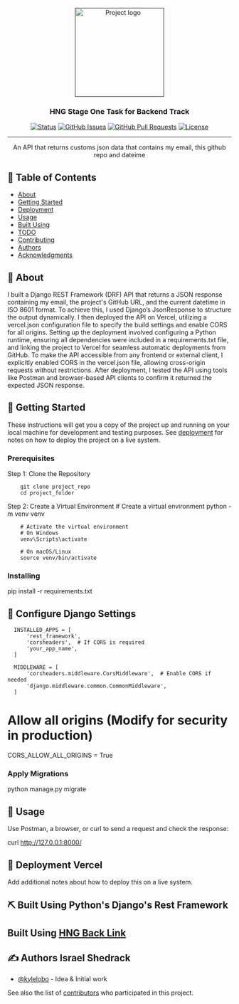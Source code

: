 <p align="center">
  <a href="" rel="noopener">
 <img width=200px height=200px src="https://i.imgur.com/6wj0hh6.jpg" alt="Project logo"></a>
</p>

<h3 align="center">HNG Stage One Task for Backend Track</h3>

<div align="center">

[![Status](https://img.shields.io/badge/status-active-success.svg)]()
[![GitHub Issues](https://img.shields.io/github/issues/kylelobo/The-Documentation-Compendium.svg)](https://github.com/kylelobo/The-Documentation-Compendium/issues)
[![GitHub Pull Requests](https://img.shields.io/github/issues-pr/kylelobo/The-Documentation-Compendium.svg)](https://github.com/kylelobo/The-Documentation-Compendium/pulls)
[![License](https://img.shields.io/badge/license-MIT-blue.svg)](/LICENSE)

</div>

---

<p align="center"> An API that returns customs json data that contains my email, this github repo and dateime
    <br> 
</p>

## 📝 Table of Contents

- [About](#about)
- [Getting Started](#getting_started)
- [Deployment](#deployment)
- [Usage](#usage)
- [Built Using](#built_using)
- [TODO](../TODO.md)
- [Contributing](../CONTRIBUTING.md)
- [Authors](#authors)
- [Acknowledgments](#acknowledgement)

## 🧐 About <a name = "about"></a>

I built a Django REST Framework (DRF) API that returns a JSON response containing my email, the project's GitHub URL, and the current datetime in ISO 8601 format. To achieve this, I used Django’s JsonResponse to structure the output dynamically. I then deployed the API on Vercel, utilizing a vercel.json configuration file to specify the build settings and enable CORS for all origins. Setting up the deployment involved configuring a Python runtime, ensuring all dependencies were included in a requirements.txt file, and linking the project to Vercel for seamless automatic deployments from GitHub. To make the API accessible from any frontend or external client, I explicitly enabled CORS in the vercel.json file, allowing cross-origin requests without restrictions. After deployment, I tested the API using tools like Postman and browser-based API clients to confirm it returned the expected JSON response.

## 🏁 Getting Started <a name = "getting_started"></a>

These instructions will get you a copy of the project up and running on your local machine for development and testing purposes. See [deployment](#deployment) for notes on how to deploy the project on a live system.

### Prerequisites

Step 1: Clone the Repository

        git clone project_repo
        cd project_folder


Step 2: Create a Virtual Environment
        # Create a virtual environment
        python -m venv venv  

        # Activate the virtual environment
        # On Windows
        venv\Scripts\activate  

        # On macOS/Linux
        source venv/bin/activate  



### Installing

pip install -r requirements.txt  


## 🔧 Configure Django Settings

      INSTALLED_APPS = [
          'rest_framework',
          'corsheaders',  # If CORS is required
          'your_app_name',
      ]

      MIDDLEWARE = [
          'corsheaders.middleware.CorsMiddleware',  # Enable CORS if needed
          'django.middleware.common.CommonMiddleware',
      ]

  # Allow all origins (Modify for security in production)
  CORS_ALLOW_ALL_ORIGINS = True


### Apply Migrations

python manage.py migrate  


## 🎈 Usage <a name="usage"></a>

Use Postman, a browser, or curl to send a request and check the response:

curl http://127.0.0.1:8000/


## 🚀 Deployment <a name = "deployment">Vercel</a>

Add additional notes about how to deploy this on a live system.

## ⛏️ Built Using <a name = "built_using">Python's Django's Rest Framework</a>
##  Built Using <a name href="https://hng.tech/hire/python-developers">HNG Back Link</a>


## ✍️ Authors <a name = "authors">Israel Shedrack</a>

- [@kylelobo](https://github.com/kylelobo) - Idea & Initial work

See also the list of [contributors](https://github.com/kylelobo/The-Documentation-Compendium/contributors) who participated in this project.



